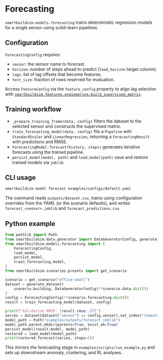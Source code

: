 # Forecasting

`smartbuildsim.models.forecasting` trains deterministic regression models for a
single sensor using scikit-learn pipelines.

## Configuration

`ForecastingConfig` requires:

- `sensor`: the sensor name to forecast.
- `horizon`: number of steps ahead to predict (`lead_horizon` target column).
- `lags`: list of lag offsets that become features.
- `test_size`: fraction of rows reserved for evaluation.

Access `FeatureConfig` via the `feature_config` property to align lag selection
with [`smartbuildsim.features.engineering.build_supervised_matrix`](../features.md).

## Training workflow

- `_prepare_training_frame(data, config)` filters the dataset to the selected
  sensor and constructs the supervised matrix.
- `train_forecasting_model(data, config)` fits a `Pipeline` with `StandardScaler`
  and `LinearRegression`, returning a `ForecastingResult` with predictions and
  RMSE.
- `ForecastingModel.forecast(history, steps)` generates iterative forecasts using
  the trained pipeline.
- `persist_model(model, path)` and `load_model(path)` save and restore trained
  models via `joblib`.

## CLI usage

```bash
smartbuildsim model forecast examples/configs/default.yaml
```

The command reads `outputs/dataset.csv`, trains using configuration overrides
from the YAML (or the scenario defaults), and writes `forecast_<sensor>.joblib`
and `forecast_predictions.csv`.

## Python example

```python
from pathlib import Path
from smartbuildsim.data.generator import DataGeneratorConfig, generate_dataset
from smartbuildsim.models.forecasting import (
    ForecastingConfig,
    load_model,
    persist_model,
    train_forecasting_model,
)
from smartbuildsim.scenarios.presets import get_scenario

scenario = get_scenario("office-small")
dataset = generate_dataset(
    scenario.building, DataGeneratorConfig(**scenario.data.dict())
)
config = ForecastingConfig(**scenario.forecasting.dict())
result = train_forecasting_model(dataset, config)

print(f"Validation RMSE: {result.rmse:.3f}")
series = dataset[dataset["sensor"] == config.sensor].set_index("timestamp")["value"]
model_path = Path("examples/outputs/forecast.joblib")
model_path.parent.mkdir(parents=True, exist_ok=True)
persist_model(result.model, model_path)
restored = load_model(model_path)
print(restored.forecast(series, steps=3))
```

This mirrors the forecasting stage in `examples/scripts/run_example.py` and sets
up downstream anomaly, clustering, and RL analyses.
